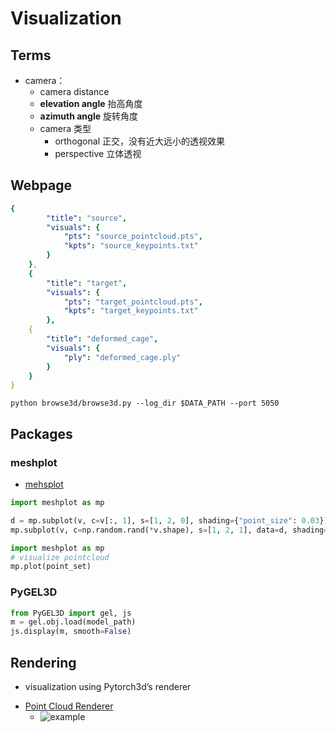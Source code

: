# Visualization 

## Terms

- camera：
  - camera distance
  - __elevation angle__ 抬高角度
  - __azimuth angle__ 旋转角度
  - camera 类型
    - orthogonal 正交，没有近大远小的透视效果
    - perspective 立体透视

## Webpage

```yaml
{
        "title": "source",
        "visuals": {
            "pts": "source_pointcloud.pts",
            "kpts": "source_keypoints.txt"
        }
    },
    {
        "title": "target",
        "visuals": {
            "pts": "target_pointcloud.pts",
            "kpts": "target_keypoints.txt"
        },
    {
        "title": "deformed_cage",
        "visuals": {
            "ply": "deformed_cage.ply"
        }
    }
}
```

```shell
python browse3d/browse3d.py --log_dir $DATA_PATH --port 5050
```

## Packages

### meshplot

- [mehsplot](https://skoch9.github.io/meshplot/tutorial/#scalar-field-visualization)

```python
import meshplot as mp

d = mp.subplot(v, c=v[:, 1], s=[1, 2, 0], shading={"point_size": 0.03})
mp.subplot(v, c=np.random.rand(*v.shape), s=[1, 2, 1], data=d, shading={"point_size": 0.03})
```

```python
import meshplot as mp
# visualize pointcloud
mp.plot(point_set)
```
### PyGEL3D

```python
from PyGEL3D import gel, js
m = gel.obj.load(model_path)
js.display(m, smooth=False)
```

## Rendering

  * visualization using Pytorch3d’s renderer
- [Point Cloud Renderer](https://github.com/zekunhao1995/PointFlowRenderer)
  - ![example](https://github.com/zekunhao1995/PointFlowRenderer/raw/master/mitsuba_scene.png)
